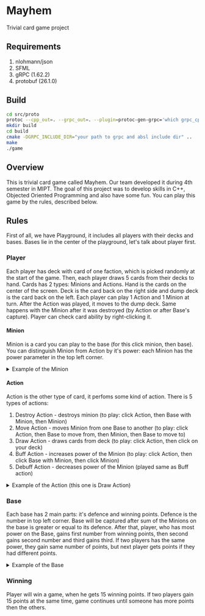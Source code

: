 # Mayhem
Trivial card game project
## Requirements
1. nlohmann/json
2. SFML
3. gRPC (1.62.2)
4. protobuf (26.1.0)
## Build 
```sh
cd src/proto
protoc --cpp_out=. --grpc_out=. --plugin=protoc-gen-grpc='which grpc_cpp_plugin' ./engine.proto
mkdir build
cd build
cmake -DGRPC_INCLUDE_DIR="your path to grpc and absl include dir" ..
make 
./game
```
## Overview

This is trivial card game called Mayhem. Our team developed it during 4th semester in MIPT. The goal of this project was to develop skills in C++, Objected Oriented Programming and also have some fun. You can play this game by the rules, described below.

## Rules

First of all, we have Playground, it includes all players with their decks and bases. Bases lie in the center of the playground, let's talk about player first.

### Player

Each player has deck with card of one faction, which is picked randomly at the start of the game. Then, each player draws 5 cards from their decks to hand. Cards has 2 types: Minions and Actions. Hand is the cards on the center of the screen. Deck is the card back on the right side and dump deck is the card back on the left. Each player can play 1 Action and 1 Minion at turn. After the Action was played, it moves to the dump deck. Same happens with the Minion after it was destroyed (by Action or after Base's capture). Player can check card ability by right-clicking it.

#### Minion

Minion is a card you can play to the base (for this click minion, then base). You can distinguish Minion from Action by it's power: each Minion has the power parameter in the top left corner. 

<details>
<summary> Example of the Minion </summary>
<img alilgn = "center" src = "https://github.com/aleksplast/Mayhem/assets/111467660/1ec40f5b-d8e2-4cc4-b0e9-79e9aa92482b" width = 200>
</details>

#### Action

Action is the other type of card, it perfoms some kind of action. There is 5 types of actions:

1. Destroy Action - destroys minion (to play: click Action, then Base with Minion, then Minion)
2. Move Action - moves Minion from one Base to another (to play: click Action, then Base to move from, then Minion, then Base to move to)
3. Draw Action - draws cards from deck (to play: click Action, then click on your deck)
4. Buff Action - increases power of the Minion (to play: click Action, then click Base with Minion, then click Minion)
5. Debuff Action - decreases power of the Minion (played same as Buff action)

<details>
<summary> Example of the Action (this one is Draw Action) </summary>
<img alilgn = "center" src = "https://github.com/aleksplast/Mayhem/assets/111467660/1ec148ee-3569-4bd2-93aa-b677396180d4" width = 200>
</details>

### Base

Each base has 2 main parts: it's defence and winning points. Defence is the number in top left corner. Base will be captured after sum of the Minions on the base is greater or equal to its defence. After that, player, who has most power on the Base, gains first number from winning points, then second gains second number and third gains third. If two players has the same power, they gain same number of points, but next player gets points if they had different points.

<details>
<summary> Example of the Base </summary>
<img alilgn = "center" src = "https://github.com/aleksplast/Mayhem/assets/111467660/31aa687f-41a2-4646-bf38-bb2a65c86c76" width = 200>
</details>

### Winning

Player will win a game, when he gets 15 winning points. If two players gain 15 points at the same time, game continues until someone has more points then the others.
